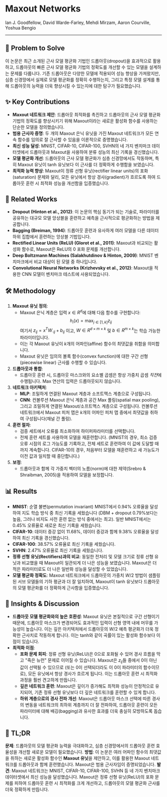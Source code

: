# Maxout Networks

Ian J. Goodfellow, David Warde-Farley, Mehdi Mirzam, Aaron Courville, Yoshua Bengio

---

## 🧩 Problem to Solve

이 논문은 최근 소개된 근사 모델 평균화 기법인 드롭아웃(dropout)을 효과적으로 활용하고, 드롭아웃의 빠른 근사 모델 평균화 기법의 정확도를 개선할 수 있는 모델을 설계하는 문제를 다룹니다. 기존 드롭아웃은 다양한 모델에 적용되어 성능 향상을 가져왔지만, 심층 신경망에서 실제로 모델 평균화를 정확히 수행하는지, 그리고 특정 모델 설계를 통해 드롭아웃의 능력을 더욱 향상시킬 수 있는지에 대한 탐구가 필요했습니다.

## ✨ Key Contributions

- **Maxout 네트워크 제안**: 드롭아웃 최적화를 촉진하고 드롭아웃의 근사 모델 평균화 기법의 정확도를 향상시키기 위해 Maxout이라는 새로운 활성화 함수를 사용하는 단순한 모델을 정의했습니다.
- **범용 근사자 증명**: 두 개의 Maxout 은닉 유닛을 가진 Maxout 네트워크가 모든 연속 함수를 임의로 잘 근사할 수 있음을 이론적으로 증명했습니다.
- **최신 성능 달성**: MNIST, CIFAR-10, CIFAR-100, SVHN의 네 가지 벤치마크 데이터셋에서 드롭아웃과 Maxout을 사용하여 분류 성능의 최신 기록을 경신했습니다.
- **모델 평균화 개선**: 드롭아웃의 근사 모델 평균화가 심층 신경망에서도 작동하며, 특히 Maxout 유닛이 tanh 유닛보다 이 근사를 더 정확하게 수행함을 보였습니다.
- **최적화 능력 향상**: Maxout이 정류 선형 유닛(rectifier linear units)의 포화(saturation) 문제와 달리, 모든 유닛에서 항상 경사(gradient)가 흐르도록 하여 드롭아웃 훈련 시 최적화 성능을 개선함을 입증했습니다.

## 📎 Related Works

- **Dropout (Hinton et al., 2012)**: 이 논문의 핵심 동기가 되는 기술로, 파라미터를 공유하는 대규모 모델 앙상블을 훈련하고 예측을 근사적으로 평균화하는 방법을 제공합니다.
- **Bagging (Breiman, 1994)**: 드롭아웃 훈련과 유사하게 여러 모델을 다른 데이터 하위 집합에서 훈련하는 앙상블 기법입니다.
- **Rectified Linear Units (ReLU) (Glorot et al., 2011)**: Maxout과 비교되는 활성화 함수로, Maxout은 ReLU의 0 포화 문제를 개선합니다.
- **Deep Boltzmann Machines (Salakhutdinov & Hinton, 2009)**: MNIST 벤치마크에서 비교 대상이 된 모델 중 하나입니다.
- **Convolutional Neural Networks (Krizhevsky et al., 2012)**: Maxout을 적용한 CNN 모델이 벤치마크 테스트에 사용되었습니다.

## 🛠️ Methodology

1. **Maxout 유닛 정의**:
   - Maxout 은닉 계층은 입력 $x \in R^d$에 대해 다음 함수를 구현합니다:
     $$h_i(x) = \max_{j \in [1,k]} z_{ij}$$
     여기서 $z_{ij} = x^T W_{\cdot ij} + b_{ij}$ 이고, $W \in R^{d \times m \times k}$ 및 $b \in R^{m \times k}$는 학습 가능한 파라미터입니다.
   - 이는 각 Maxout 유닛이 $k$개의 어파인(affine) 함수의 최댓값을 취함을 의미합니다.
   - Maxout 유닛은 임의의 볼록 함수(convex function)에 대한 구간 선형(piecewise linear) 근사를 수행할 수 있습니다.
2. **드롭아웃과 통합**:
   - 드롭아웃 훈련 시, 드롭아웃 마스크와의 요소별 곱셈은 항상 가중치 곱셈 *직전*에 수행됩니다. Max 연산의 입력은 드롭아웃되지 않습니다.
3. **네트워크 아키텍처**:
   - **MLP**: 조밀하게 연결된 Maxout 계층과 소프트맥스 계층으로 구성됩니다.
   - **CNN**: 컨볼루션 Maxout 은닉 계층과 공간 Max 풀링(spatial max pooling), 그리고 조밀하게 연결된 Maxout/소프트맥스 계층으로 구성됩니다. 컨볼루션 네트워크에서 Maxout 피처 맵은 $k$개의 어파인 피처 맵 중에서 최댓값을 취하여 구성됩니다(채널 간 풀링).
4. **훈련 절차**:
   - 검증 세트에서 오류를 최소화하여 하이퍼파라미터를 선택합니다.
   - 전체 훈련 세트를 사용하여 모델을 재훈련합니다. (MNIST의 경우, 최소 검증 오류 시점의 로그 가능도를 기록하고, 전체 세트로 훈련하여 이 값에 도달할 때까지 계속합니다. CIFAR-10의 경우, 처음부터 모델을 재훈련하고 새 가능도가 이전 값과 일치할 때 중단합니다.)
5. **보정**:
   - 드롭아웃과 함께 각 가중치 벡터의 노름(norm)에 대한 제약(Srebro & Shraibman, 2005)을 적용하여 모델을 보정합니다.

## 📊 Results

- **MNIST**: 순열 불변(permutation invariant) MNIST에서 0.94% 오류율을 달성하여 지도 학습 방식 중 최신 기록을 세웠습니다 (DBM + dropout 0.79%보다는 높음, 그러나 비지도 사전 훈련 없는 방식 중에서는 최고). 일반 MNIST에서는 0.45% 오류율로 새로운 최신 기록을 세웠습니다.
- **CIFAR-10**: 데이터 증강 없이 11.68%, 데이터 증강과 함께 9.38% 오류율을 달성하여 최신 기록을 경신했습니다.
- **CIFAR-100**: 38.57% 오류율로 최신 기록을 세웠습니다.
- **SVHN**: 2.47% 오류율로 최신 기록을 세웠습니다.
- **정류 선형 유닛(Rectifiers)과의 비교**: 동일한 전처리 및 모델 크기로 정류 선형 유닛과 비교했을 때 Maxout이 일관되게 더 나은 성능을 보였습니다. Maxout은 더 적은 파라미터로도 더 나은 일반화 성능을 달성할 수 있었습니다.
- **모델 평균화 정확도**: Maxout 네트워크에서 드롭아웃의 가중치 $W/2$ 방법이 샘플링된 서브 모델들의 기하 평균과 더 잘 일치하여, Maxout이 tanh 유닛보다 드롭아웃의 모델 평균화를 더 정확하게 근사함을 입증했습니다.

## 🧠 Insights & Discussion

- **드롭아웃 모델 평균화와의 높은 호환성**: Maxout 유닛은 본질적으로 구간 선형이기 때문에, 드롭아웃 마스크가 변경되어도 효과적인 입력이 선형 영역 내에 머무를 가능성이 높습니다. 이는 깊은 아키텍처에서 드롭아웃의 $W/2$ 예측 평균화가 더욱 정확한 근사치로 작동하게 합니다. 이는 tanh와 같이 곡률이 있는 활성화 함수보다 이점이 있습니다.
- **최적화 이점**:
  - **포화 문제 회피**: 정류 선형 유닛(ReLU)은 0으로 포화될 수 있어 경사 흐름을 막고 "죽은 뉴런" 문제로 이어질 수 있습니다. Maxout은 $z_{ij}$들 중에서 0이 아닌 값이 선택될 수 있으므로 (또는 0이 선택되더라도 이 0이 파라미터의 함수이므로), 모든 유닛에서 항상 경사가 흐르게 됩니다. 이는 드롭아웃 훈련 시 최적화 과정을 훨씬 견고하게 만듭니다.
  - **깊은 네트워크 훈련**: Maxout은 깊이가 증가해도 최적화 성능이 안정적으로 유지되어, 기존 정류 선형 유닛보다 더 깊은 네트워크를 훈련할 수 있게 합니다.
  - **하위 계층으로의 경사 전파 개선**: Maxout은 드롭아웃 마스크 선택에 따른 경사의 변동을 네트워크의 최하위 계층까지 더 잘 전파하여, 드롭아웃 훈련이 모든 파라미터에 대해 배깅(bagging)과 유사한 효과를 더욱 충실히 모방하도록 돕습니다.

## 📌 TL;DR

**문제**: 드롭아웃의 모델 평균화 능력을 극대화하고, 심층 신경망에서의 드롭아웃 훈련 효율성을 개선할 새로운 모델이 필요했습니다.
**방법**: 이 논문은 여러 어파인 함수의 최댓값을 취하는 새로운 활성화 함수인 **Maxout 유닛**을 제안하고, 이를 활용한 Maxout 네트워크를 드롭아웃과 함께 훈련했습니다. Maxout은 범용 근사자임이 증명되었습니다.
**발견**: Maxout 네트워크는 MNIST, CIFAR-10, CIFAR-100, SVHN 등 네 가지 벤치마크 데이터셋에서 최신 성능을 달성했습니다. Maxout은 정류 선형 유닛(ReLU)의 포화 문제를 피하여 드롭아웃 훈련 시 최적화를 크게 개선하고, 드롭아웃의 모델 평균화 근사를 더욱 정확하게 만듭니다.
